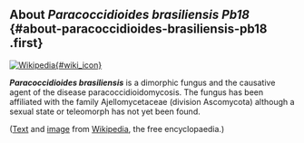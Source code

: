 About *Paracoccidioides brasiliensis Pb18* {#about-paracoccidioides-brasiliensis-pb18 .first}
------------------------------------------

[![Wikipedia](/img/wikipedia_logo_v2_en.png){#wiki_icon}](http://en.wikipedia.org/wiki/Paracoccidioides_brasiliensis)

***Paracoccidioides brasiliensis*** is a dimorphic fungus and the
causative agent of the disease paracoccidioidomycosis. The fungus has
been affiliated with the family Ajellomycetaceae (division Ascomycota)
although a sexual state or teleomorph has not yet been found.

([Text](http://en.wikipedia.org/wiki/Paracoccidioides_brasiliensis) and
[image](https://commons.wikimedia.org/wiki/File:Paracoccidioides_brasiliensis_tissue_GMS.jpg)
from [Wikipedia](http://en.wikipedia.org/), the free encyclopaedia.)
